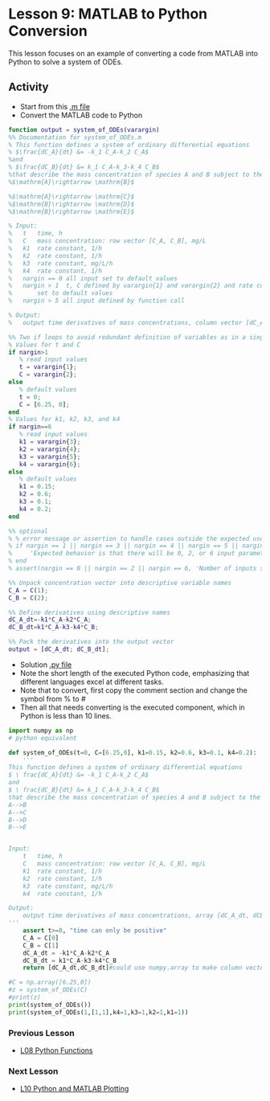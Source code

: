 # **Lesson 9: MATLAB to Python Conversion**
This lesson focuses on an example of converting a code from MATLAB into Python to solve a system of ODEs.

## **Activity**
* Start from this [.m file](/CHEclassFa20/In%20Class%20Problem%20Solutions/MATLAB/system_of_ODEs.m)
* Convert the MATLAB code to Python
 ```MATLAB
 function output = system_of_ODEs(varargin)
%% Documentation for system_of_ODEs.m
% This function defines a system of ordinary differential equations
% $\frac{dC_A}{dt} &= -k_1 C_A-k_2 C_A$
%and
% $\frac{dC_B}{dt} &= k_1 C_A-k_3-k_4 C_B$ 
%that describe the mass concentration of species A and B subject to the following chemical reactions at constant total volume:
%$\mathrm{A}\rightarrow \mathrm{B}$

%$\mathrm{A}\rightarrow \mathrm{C}$
%$\mathrm{B}\rightarrow \mathrm{D}$
%$\mathrm{B}\rightarrow \mathrm{E}$

% Input: 
%   t   time, h
%   C   mass concentration: row vector [C_A, C_B], mg/L
%   k1  rate constant, 1/h
%   k2  rate constant, 1/h
%   k3  rate constant, mg/L/h
%   k4  rate constant, 1/h
%   nargin == 0 all input set to default values
%   nargin > 1  t, C defined by varargin{1} and varargin{2} and rate constants
%       set to default values
%   nargin > 5 all input defined by function call

% Output:
%   output time derivatives of mass concentrations, column vector [dC_A_dt, dCB_dt]', mg/L/h 

%% Two if loops to avoid redundant definition of variables as in a single if loop
% Values for t and C
if nargin>1
    % read input values
    t = varargin{1}; 
    C = varargin{2}; 
else
    % default values
    t = 0; 
    C = [6.25, 0]; 
end
% Values for k1, k2, k3, and k4
if nargin==6 
    % read input values
    k1 = varargin{3}; 
    k2 = varargin{4}; 
    k3 = varargin{5}; 
    k4 = varargin{6}; 
else
    % default values
    k1 = 0.15; 
    k2 = 0.6; 
    k3 = 0.1;
    k4 = 0.2; 
end     

%% optional
% % error message or assertion to handle cases outside the expected use
% if nargin == 1 || nargin == 3 || nargin == 4 || nargin == 5 || nargin > 6
%     'Expected behavior is that there will be 0, 2, or 6 input parameters. Default values used.'
% end
% assert(nargin == 0 || nargin == 2 || nargin == 6, 'Number of inputs should be 0, 2, or 6.')

%% Unpack concentration vector into descriptive variable names
C_A = C(1);
C_B = C(2);

%% Define derivatives using descriptive names
dC_A_dt=-k1*C_A-k2*C_A;
dC_B_dt=k1*C_A-k3-k4*C_B;

%% Pack the derivatives into the output vector
output = [dC_A_dt; dC_B_dt]; 
 ```
* Solution [.py file](/CHEclassFa20/In%20Class%20Problem%20Solutions/Python/system_of_ODEs.py)
* Note the short length of the executed Python code, emphasizing that different languages excel at different tasks.
* Note that to convert, first copy the comment section and change the symbol from % to #
* Then all that needs converting is the executed component, which in Python is less than 10 lines.
```Python
import numpy as np
# python equivalent

def system_of_ODEs(t=0, C=[6.25,0], k1=0.15, k2=0.6, k3=0.1, k4=0.2):
    '''
This function defines a system of ordinary differential equations
$ \ frac{dC_A}{dt} &= -k_1 C_A-k_2 C_A$
and
$ \ frac{dC_B}{dt} &= k_1 C_A-k_3-k_4 C_B$ 
that describe the mass concentration of species A and B subject to the following chemical reactions at constant total volume:
A-->B
A-->C
B-->D
B-->E


Input: 
    t   time, h
    C   mass concentration: row vector [C_A, C_B], mg/L
    k1  rate constant, 1/h
    k2  rate constant, 1/h
    k3  rate constant, mg/L/h
    k4  rate constant, 1/h

Output:
    output time derivatives of mass concentrations, array [dC_A_dt, dCB_dt], mg/L/h 
'''
    assert t>=0, "time can only be positive"
    C_A = C[0]
    C_B = C[1]
    dC_A_dt = -k1*C_A-k2*C_A
    dC_B_dt = k1*C_A-k3-k4*C_B
    return [dC_A_dt,dC_B_dt]#could use numpy.array to make column vector output

#C = np.array([6.25,0])
#z = system_of_ODEs(C)
#print(z)
print(system_of_ODEs())
print(system_of_ODEs(1,[1,1],k4=1,k3=1,k2=1,k1=1))
```

### **Previous Lesson**
 * [L08 Python Functions](/L08%20Python%20Functions.md)
### **Next Lesson**
 * [L10 Python and MATLAB Plotting](/L10%20Python%20and%20MATLAB%20Plotting.md)
